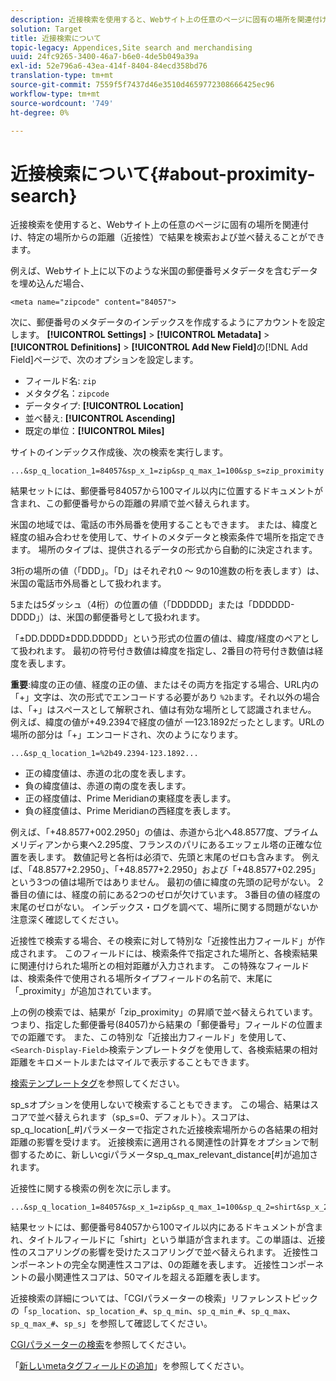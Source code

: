 ```yaml
---
description: 近接検索を使用すると、Webサイト上の任意のページに固有の場所を関連付け、特定の場所からの距離（近接性）で結果を検索および並べ替えることができます。
solution: Target
title: 近接検索について
topic-legacy: Appendices,Site search and merchandising
uuid: 24fc9265-3400-46a7-b6e0-4de5b049a39a
exl-id: 52e796a6-43ea-414f-8404-84ecd358bd76
translation-type: tm+mt
source-git-commit: 7559f5f7437d46e3510d4659772308666425ec96
workflow-type: tm+mt
source-wordcount: '749'
ht-degree: 0%

---
```


# 近接検索について{#about-proximity-search}

近接検索を使用すると、Webサイト上の任意のページに固有の場所を関連付け、特定の場所からの距離（近接性）で結果を検索および並べ替えることができます。

例えば、Webサイト上に以下のような米国の郵便番号メタデータを含むデータを埋め込んだ場合、

```
<meta name="zipcode" content="84057">
```

次に、郵便番号のメタデータのインデックスを作成するようにアカウントを設定します。 **[!UICONTROL Settings]** > **[!UICONTROL Metadata]** > **[!UICONTROL Definitions]** > **[!UICONTROL Add New Field]**&#x200B;の[!DNL Add Field]ページで、次のオプションを設定します。

* フィールド名: `zip`
* メタタグ名：`zipcode`
* データタイプ: **[!UICONTROL Location]**
* 並べ替え: **[!UICONTROL Ascending]**
* 既定の単位：**[!UICONTROL Miles]**

サイトのインデックス作成後、次の検索を実行します。

```
...&sp_q_location_1=84057&sp_x_1=zip&sp_q_max_1=100&sp_s=zip_proximity
```

結果セットには、郵便番号84057から100マイル以内に位置するドキュメントが含まれ、この郵便番号からの距離の昇順で並べ替えられます。

米国の地域では、電話の市外局番を使用することもできます。 または、緯度と経度の組み合わせを使用して、サイトのメタデータと検索条件で場所を指定できます。 場所のタイプは、提供されるデータの形式から自動的に決定されます。

3桁の場所の値（「DDD」。「D」はそれぞれ0 ～ 9の10進数の桁を表します）は、米国の電話市外局番として扱われます。

5または5ダッシュ（4桁）の位置の値（「DDDDDD」または「DDDDDD-DDDD」）は、米国の郵便番号として扱われます。

「±DD.DDDD±DDD.DDDDD」という形式の位置の値は、緯度/経度のペアとして扱われます。 最初の符号付き数値は緯度を指定し、2番目の符号付き数値は経度を表します。

**重要**:緯度の正の値、経度の正の値、またはその両方を指定する場合、URL内の「+」文字は、次の形式でエンコードする必要があり `%2b`ます。それ以外の場合は、「+」はスペースとして解釈され、値は有効な場所として認識されません。 例えば、緯度の値が+49.2394で経度の値が —123.1892だったとします。URLの場所の部分は「+」エンコードされ、次のようになります。

```
...&sp_q_location_1=%2b49.2394-123.1892...
```

* 正の緯度値は、赤道の北の度を表します。
* 負の緯度値は、赤道の南の度を表します。
* 正の経度値は、Prime Meridianの東経度を表します。
* 負の経度値は、Prime Meridianの西経度を表します。

例えば、「+48.8577+002.2950」の値は、赤道から北へ48.8577度、プライムメリディアンから東へ2.295度、フランスのパリにあるエッフェル塔の正確な位置を表します。 数値記号と各桁は必須で、先頭と末尾のゼロも含みます。 例えば、「48.8577+2.2950」、「+48.8577+2.2950」および「+48.8577+02.295」という3つの値は場所ではありません。 最初の値に緯度の先頭の記号がない。 2番目の値には、経度の前にある2つのゼロが欠けています。 3番目の値の経度の末尾のゼロがない。 インデックス・ログを調べて、場所に関する問題がないか注意深く確認してください。

近接性で検索する場合、その検索に対して特別な「近接性出力フィールド」が作成されます。 このフィールドには、検索条件で指定された場所と、各検索結果に関連付けられた場所との相対距離が入力されます。 この特殊なフィールドは、検索条件で使用される場所タイプフィールドの名前で、末尾に「_proximity」が追加されています。

上の例の検索では、結果が「zip_proximity」の昇順で並べ替えられています。 つまり、指定した郵便番号(84057)から結果の「郵便番号」フィールドの位置までの距離です。 また、この特別な「近接出力フィールド」を使用して、`<Search-Display-Field>`検索テンプレートタグを使用して、各検索結果の相対距離をキロメートルまたはマイルで表示することもできます。

[検索テンプレートタグ](../c-appendices/c-templates.md#reference_F7AA3FF602314E42842BBC740D2CA1A4)を参照してください。

sp_sオプションを使用しないで検索することもできます。 この場合、結果はスコアで並べ替えられます（sp_s=0、デフォルト）。スコアは、sp_q_location[_#]パラメーターで指定された近接検索場所からの各結果の相対距離の影響を受けます。 近接検索に適用される関連性の計算をオプションで制御するために、新しいcgiパラメータsp_q_max_relevant_distance[#]が追加されます。

近接性に関する検索の例を次に示します。

```
...&sp_q_location_1=84057&sp_x_1=zip&sp_q_max_1=100&sp_q_2=shirt&sp_x_2=title&sp_q_max_relevant_distance_2=50
```

結果セットには、郵便番号84057から100マイル以内にあるドキュメントが含まれ、タイトルフィールドに「shirt」という単語が含まれます。この単語は、近接性のスコアリングの影響を受けたスコアリングで並べ替えられます。 近接性コンポーネントの完全な関連性スコアは、0の距離を表します。 近接性コンポーネントの最小関連性スコアは、50マイルを超える距離を表します。

近接検索の詳細については、「CGIパラメーターの検索」リファレンストピックの「`sp_location`、`sp_location_#`、`sp_q_min`、`sp_q_min_#`、`sp_q_max`、`sp_q_max_#`、`sp_s`」を参照して確認してください。

[CGIパラメーターの検索](../c-appendices/c-cgiparameters.md#reference_DA27A8B0728246DA94994885E1353890)を参照してください。

「[新しいmetaタグフィールドの追加](../c-about-settings-menu/c-about-metadata-menu.md#task_6DF188C0FC7F4831A4444CA9AFA615E5)」を参照してください。
